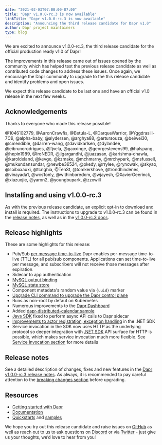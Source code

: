 ```yaml
---
date: "2021-02-03T07:00:00-07:00"
title: "Dapr v1.0.0-rc.3 is now available"
linkTitle: "Dapr v1.0.0-rc.3 is now available"
description: "Announcing the third release candidate for Dapr v1.0"
author: Dapr project maintainers
type: blog
---
```


We are excited to announce v1.0.0-rc.3, the third release candidate for the official production ready v1.0 of Dapr!

The improvements in this release came out of issues opened by the community which has helped test the previous release candidate as well as contributed code changes to address these issues. Once again, we encourage the Dapr community to upgrade to the this release candidate and identify problems and open issues.

We expect this release candidate to be last one and have an official v1.0 release in the next few weeks.

## Acknowledgements

Thanks to everyone who made this release possible!

@1046102779, @AaronCrawfis, @Betula-L, @DarqueWarrior, @Yggdrasill-7C9, @alpha-baby, @alydersen, @arghya88, @artursouza, @beiwei30, @cmendible, @darren-wang, @davidkarlsen, @dylandee, @eibrunorodrigues, @fjvela, @gaoxinge, @georgestevens99, @halspang, @hepin1989, @IroNEDR, @jigargandhi, @juazasan, @karishma-chawla, @karoldeland, @kevgo, @kzmake, @mchmarny, @mrchypark, @msfussell, @mukundansundar, @newbe36524, @pkedy, @rrylee, @rynowak, @skyao, @soiboxauxi, @tcnghia, @TenSt, @tomkerkhove, @trondhindenes, @vinayada1, @wcs1only, @withinboredom, @wjayesh, @XavierGeerinck, @xiazuojie, @yaron2, @youngbupark, @zzxwill

## Installing and using v1.0.0-rc.3

As with the previous release candidate, an explicit opt-in to download and install is required. The instructions to upgrade to v1.0.0-rc.3 can be found in the [release notes](https://github.com/dapr/dapr/blob/release-1.0/docs/release_notes/v1.0.0-rc.3.md#upgrading-to-dapr-100-rc3), as well as in the [v1.0.0-rc.3 docs](https://v1-rc3.docs.dapr.io/getting-started).

## Release highlights

These are some highlights for this release:

* Pub/Sub [per message time-to-live](https://v1-rc3.docs.dapr.io/developing-applications/building-blocks/pubsub/pubsub-message-ttl/)
Dapr enables per-message time-to-live (TTL) for all pub/sub components. Applications can set time-to-live per message, and subscribers will not receive those messages after expiration.
* Sidecar to app authentication
* [MySQL output binding](https://v1-rc3.docs.dapr.io/operations/components/setup-bindings/supported-bindings/mysql/)
* [MySQL state store](https://v1-rc3.docs.dapr.io/operations/components/setup-state-store/supported-state-stores/setup-mysql/)
* Component metadata's random value via `{uuid}` marker
* [Upgrade CLI command to upgrade the Dapr control plane](https://github.com/dapr/cli#upgrade-dapr-on-kubernetes)
* Runs as non-root by defaut on Kubernetes
* Numerous improvements to the [Dapr Dashboard](https://github.com/dapr/dashboard)
* Added [dapr-distributed-calendar sample](https://github.com/dapr/samples/tree/master/dapr-distributed-calendar)
* [Java SDK](https://github.com/dapr/java-sdk) fixed to perform async API calls to Dapr sidecar
* [Improvements to actor registration, exception handling](https://github.com/dapr/dotnet-sdk/issues/569) in the .NET SDK 
* Service invocation in the SDK now uses HTTP as the underlying protocol so deeper integration with [.NET SDK](https://github.com/dapr/dotnet-sdk) API surface for HTTP is possible, which makes service invocation much more flexible. See [Service Invocation section](https://github.com/dapr/dotnet-sdk/issues/569) for more details

## Release notes

See a detailed description of changes, fixes and new features in the [Dapr v1.0.0-rc.3 release notes](https://github.com/dapr/dapr/blob/release-1.0/docs/release_notes/v1.0.0-rc.3.md). As always, it is recommended to pay careful attention to the [breaking changes section](https://github.com/dapr/dapr/blob/release-1.0/docs/release_notes/v1.0.0-rc.3.md#breaking-changes) before upgrading.

## Resources

- [Getting started with Dapr](https://v1-rc3.docs.dapr.io/getting-started/)
- [Documentation](https://v1-rc3.docs.dapr.io/)
- [Quickstarts](https://github.com/dapr/quickstarts/tree/v1.0.0-rc.3) and [samples](https://github.com/dapr/samples)

We hope you try out this release candidate and raise issues on [GitHub](https://github.com/dapr) as well as reach out to us to ask questions on [Discord](https://aka.ms/dapr-discord) or via [Twitter](https://twitter.com/daprdev) - just give us your thoughts, we’d love to hear from you!
